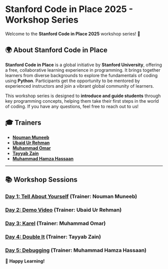 # Stanford Code in Place 2025 - Workshop Series  

Welcome to the **Stanford Code in Place 2025** workshop series! 🚀  

## 🌍 About Stanford Code in Place  
**Stanford Code in Place** is a global initiative by **Stanford University**, offering a free, collaborative learning experience in programming. It brings together learners from diverse backgrounds to explore the fundamentals of coding using **Python**. Participants get the opportunity to be mentored by experienced instructors and join a vibrant global community of learners.  

This workshop series is designed to **introduce and guide students** through key programming concepts, helping them take their first steps in the world of coding. If you have any questions, feel free to reach out to us!  

## 🎓 Trainers  
- **[Nouman Muneeb](https://www.linkedin.com/in/nouman-munib/)**  
- **[Ubaid Ur Rehman](https://www.linkedin.com/in/iubaidrmn/)**  
- **[Muhammad Omar](https://Www.linkedin.com/in/umarmajeedofficial)**  
- **[Tayyab Zain](https://www.linkedin.com/in/tayyab-zain-ba7b7822a/)**  
- **[Muhammad Hamza Hassaan](https://www.linkedin.com/in/muhammad-hamza-hassaan/)**
---
## 📚 Workshop Sessions  

### **[Day 1: Tell About Yourself](https://www.facebook.com/share/v/18qpkKwhQP/)** (Trainer: **Nouman Muneeb**)  
### **[Day 2: Demo Video](https://www.facebook.com/iCodeguru/videos/1128294625763303)** (Trainer: **Ubaid Ur Rehman**)  
### **[Day 3: Karel](https://www.facebook.com/iCodeguru/videos/1547118415970148)** (Trainer: **Muhammad Omar**)  
### **[Day 4: Double It](https://www.facebook.com/share/v/18UUBzBHrx/)** (Trainer: **Tayyab Zain**)  
### **[Day 5: Debugging](https://www.facebook.com/share/v/1A77Tbp1Qx/)** (Trainer: **Muhammad Hamza Hassaan**)  


🚀 **Happy Learning!**  
